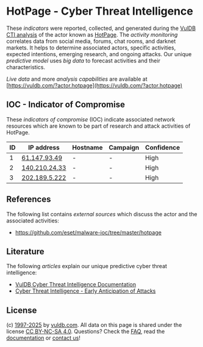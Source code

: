 # HotPage - Cyber Threat Intelligence

These _indicators_ were reported, collected, and generated during the [VulDB CTI analysis](https://vuldb.com/?kb.cti) of the actor known as [HotPage](https://vuldb.com/?actor.hotpage). The _activity monitoring_ correlates data from social media, forums, chat rooms, and darknet markets. It helps to determine associated actors, specific activities, expected intentions, emerging research, and ongoing attacks. Our unique _predictive model_ uses _big data_ to forecast activities and their characteristics.

_Live data_ and more _analysis capabilities_ are available at [https://vuldb.com/?actor.hotpage](https://vuldb.com/?actor.hotpage)

## IOC - Indicator of Compromise

These _indicators of compromise_ (IOC) indicate associated network resources which are known to be part of research and attack activities of HotPage.

ID | IP address | Hostname | Campaign | Confidence
-- | ---------- | -------- | -------- | ----------
1 | [61.147.93.49](https://vuldb.com/?ip.61.147.93.49) | - | - | High
2 | [140.210.24.33](https://vuldb.com/?ip.140.210.24.33) | - | - | High
3 | [202.189.5.222](https://vuldb.com/?ip.202.189.5.222) | - | - | High

## References

The following list contains _external sources_ which discuss the actor and the associated activities:

* https://github.com/eset/malware-ioc/tree/master/hotpage

## Literature

The following _articles_ explain our unique predictive cyber threat intelligence:

* [VulDB Cyber Threat Intelligence Documentation](https://vuldb.com/?kb.cti)
* [Cyber Threat Intelligence - Early Anticipation of Attacks](https://www.scip.ch/en/?labs.20201022)

## License

(c) [1997-2025](https://vuldb.com/?kb.changelog) by [vuldb.com](https://vuldb.com/?kb.about). All data on this page is shared under the license [CC BY-NC-SA 4.0](https://creativecommons.org/licenses/by-nc-sa/4.0/). Questions? Check the [FAQ](https://vuldb.com/?kb.faq), read the [documentation](https://vuldb.com/?kb) or [contact us](https://vuldb.com/?contact)!
